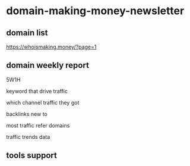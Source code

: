 # domain-making-money-newsletter


## domain list

https://whoismaking.money/?page=1


## domain weekly report

5W1H



keyword that drive traffic

which channel traffic they got

backlinks new to 

most traffic refer domains 

traffic trends data 


## tools support 
